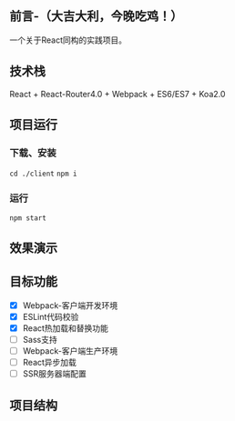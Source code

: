 
## 前言-（大吉大利，今晚吃鸡！）

一个关于React同构的实践项目。

## 技术栈

React + React-Router4.0 + Webpack + ES6/ES7 + Koa2.0

## 项目运行

### 下载、安装

`
cd ./client
`
`
npm i 
`

### 运行

`
npm start
`

## 效果演示

## 目标功能

- [x] Webpack-客户端开发环境
- [x] ESLint代码校验
- [x] React热加载和替换功能
- [ ] Sass支持
- [ ] Webpack-客户端生产环境
- [ ] React异步加载
- [ ] SSR服务器端配置

## 项目结构

